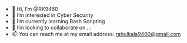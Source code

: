- 👋 Hi, I’m @RK9460
- 👀 I’m interested in Cyber Security 
- 🌱 I’m currently learning Bash Scripting 
- 💞️ I’m looking to collaborate on ...
- 📫 You can reach me at my email address: rahulkala9460@gmail.com

<!---
RK9460/RK9460 is a ✨ special ✨ repository because its `README.md` (this file) appears on your GitHub profile.
You can click the Preview link to take a look at your changes.
--->
